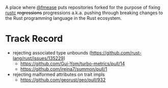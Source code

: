 A place where [@fmease](https://github.com/fmease) puts repositories forked for the purpose of
fixing [rustc](https://github.com/rust-lang/rust) ~~regressions~~ progressions a.k.a. pushing
through breaking changes to the Rust programming language in the Rust ecosystem.

# Track Record

* rejecting associated type unbounds (https://github.com/rust-lang/rust/issues/135229)
  * https://github.com/Gui-Yom/turbo-metrics/pull/14
  * https://github.com/ireina7/summon/pull/1 
* rejecting malformed attributes on trait impls
  * https://github.com/georust/geo/pull/932
